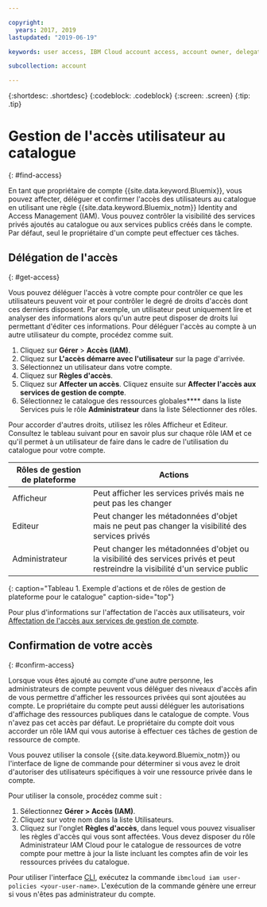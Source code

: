```yaml
---

copyright:
  years: 2017, 2019
lastupdated: "2019-06-19"

keywords: user access, IBM Cloud account access, account owner, delegating access, confirming access

subcollection: account

---
```


{:shortdesc: .shortdesc}
{:codeblock: .codeblock}
{:screen: .screen}
{:tip: .tip}

# Gestion de l'accès utilisateur au catalogue
{: #find-access}

En tant que propriétaire de compte {{site.data.keyword.Bluemix}}, vous pouvez affecter, déléguer et confirmer l'accès des utilisateurs au catalogue en utilisant une règle {{site.data.keyword.Bluemix_notm}} Identity and Access Management (IAM). Vous pouvez contrôler la visibilité des services privés ajoutés au catalogue ou aux services publics créés dans le compte. Par défaut, seul le propriétaire d'un compte peut effectuer ces tâches.

## Délégation de l'accès
{: #get-access}

Vous pouvez déléguer l'accès à votre compte pour contrôler ce que les utilisateurs peuvent voir et pour contrôler le degré de droits d'accès dont ces derniers disposent. Par exemple, un utilisateur peut uniquement lire et analyser des informations alors qu'un autre peut disposer de droits lui permettant d'éditer ces informations. Pour déléguer l'accès au compte à un autre utilisateur du compte, procédez comme suit.

1. Cliquez sur **Gérer** > **Accès (IAM)**.
2. Cliquez sur **L'accès démarre avec l'utilisateur** sur la page d'arrivée.
3. Sélectionnez un utilisateur dans votre compte.
4. Cliquez sur **Règles d'accès**.
5. Cliquez sur **Affecter un accès**. Cliquez ensuite sur **Affecter l'accès aux services de gestion de compte**.
6. Sélectionnez le catalogue des ressources globales**** dans la liste Services puis le rôle **Administrateur** dans la liste Sélectionner des rôles.

Pour accorder d'autres droits, utilisez les rôles Afficheur et Editeur. Consultez le tableau suivant pour en savoir plus sur chaque rôle IAM et ce qu'il permet à un utilisateur de faire dans le cadre de l'utilisation du catalogue pour votre compte.

| Rôles de gestion de plateforme | Actions                                                                                                     |
|--------------------------|-------------------------------------------------------------------------------------------------------------|
| Afficheur                   | Peut afficher les services privés mais ne peut pas les changer                                                            |
| Editeur                   | Peut changer les métadonnées d'objet mais ne peut pas changer la visibilité des services privés                                |
| Administrateur            | Peut changer les métadonnées d'objet ou la visibilité des services privés et peut restreindre la visibilité d'un service public  |
{: caption="Tableau 1. Exemple d'actions et de rôles de gestion de plateforme pour le catalogue" caption-side="top"}

Pour plus d'informations sur l'affectation de l'accès aux utilisateurs, voir [Affectation de l'accès aux services de gestion de compte](/docs/iam?topic=iam-account-services).

## Confirmation de votre accès
{: #confirm-access}

Lorsque vous êtes ajouté au compte d'une autre personne, les administrateurs de compte peuvent vous déléguer des niveaux d'accès afin de vous permettre d'afficher les ressources privées qui sont ajoutées au compte. Le propriétaire du compte peut aussi déléguer les autorisations d'affichage des ressources publiques dans le catalogue de compte. Vous n'avez pas cet accès par défaut. Le propriétaire du compte doit vous accorder un rôle IAM qui vous autorise à effectuer ces tâches de gestion de ressource de compte.

Vous pouvez utiliser la console {{site.data.keyword.Bluemix_notm}} ou l'interface de ligne de commande pour déterminer si vous avez le droit d'autoriser des utilisateurs spécifiques à voir une ressource privée dans le compte.

Pour utiliser la console, procédez comme suit :

  1. Sélectionnez **Gérer > Accès (IAM)**.
  2. Cliquez sur votre nom dans la liste Utilisateurs.
  3. Cliquez sur l'onglet **Règles d'accès**, dans lequel vous pouvez visualiser les règles d'accès qui vous sont affectées. Vous devez disposer du rôle Administrateur IAM Cloud pour le catalogue de ressources de votre compte pour mettre à jour la liste incluant les comptes afin de voir les ressources privées du catalogue.


Pour utiliser l'interface [CLI](/docs/cli/reference/ibmcloud?topic=cloud-cli-ibmcloud_commands_iam#ibmcloud_commands_iam), exécutez la commande `ibmcloud iam user-policies <your-user-name>`. L'exécution de la commande génère une erreur si vous n'êtes pas administrateur du compte.
